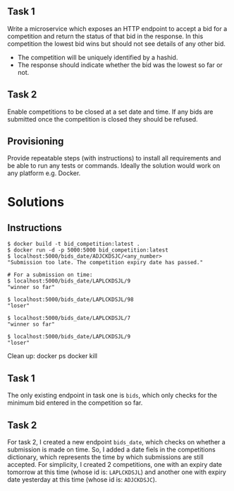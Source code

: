 ## Task 1

Write a microservice which exposes an HTTP endpoint to accept a bid for a competition and return
the status of that bid in the response. In this competition the lowest bid wins but should not
see details of any other bid.

- The competition will be uniquely identified by a hashid.
- The response should indicate whether the bid was the lowest so far or not.

## Task 2

Enable competitions to be closed at a set date and time. If any bids are submitted once the
competition is closed they should be refused.

## Provisioning

Provide repeatable steps (with instructions) to install all requirements and be able to run any tests or commands. Ideally the
solution would work on any platform e.g. Docker.

# Solutions

## Instructions

```
$ docker build -t bid_competition:latest .
$ docker run -d -p 5000:5000 bid_competition:latest
$ localhost:5000/bids_date/ADJCKDSJC/<any_number>
"Submission too late. The competition expiry date has passed."

# For a submission on time:
$ localhost:5000/bids_date/LAPLCKDSJL/9
"winner so far"

$ localhost:5000/bids_date/LAPLCKDSJL/98
"loser"

$ localhost:5000/bids_date/LAPLCKDSJL/7
"winner so far"

$ localhost:5000/bids_date/LAPLCKDSJL/9
"loser"

```

Clean up:
docker ps
docker kill <CONTAINER ID>

## Task 1

The only existing endpoint in task one is `bids`, which only checks for the minimum bid entered in the competition so far.

## Task 2

For task 2, I created a new endpoint `bids_date`, which checks on whether a submission is made on time. So, I added a date fiels in the competitions dictionary, which represents the time by which submissions are still accepted. For simplicity, I created 2 competitions, one with an expiry date tomorrow at this time (whose id is: `LAPLCKDSJL`) and another one with expiry date yesterday at this time (whose id is: `ADJCKDSJC`).
